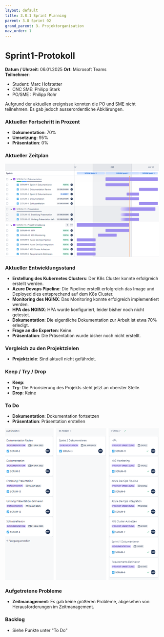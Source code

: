 ```yaml
---
layout: default
title: 3.8.1 Sprint Planning 
parent: 3.8 Sprint 02
grand_parent: 3. Projektorganisation
nav_order: 1
---
```


# Sprint1-Protokoll

**Datum / Uhrzeit**: 06.01.2025
**Ort**: Microsoft Teams  
**Teilnehmer**: 
- Student: Marc Hofstetter
- CNC SME: Philipp Stark
- PO/SME  : Philipp Rohr

Aufgrund der aktuellen ereignisse konnten die PO und SME nicht teilnehmen. Es gab jedoch ausserordentliche Abklärungen.

### Aktueller Fortschritt in Prozent

- **Dokumentation**: 70%
- **Umsetzung**: 95%
- **Präsentation**: 0%

### Aktueller Zeitplan

![Sprint1Zeitplan](../../../resources/images/Sprint2Zeitplan.PNG)

### Aktueller Entwicklungsstand

- **Erstellung des Kubernetes Clusters**: Der K8s Cluster konnte erfolgreich erstellt werden.
- **Azure Devops Pipeline**: Die Pipeline erstellt erfolgreich das Image und Deployed dies entsprechend auf dem K8s Cluster.
- **Monitoring des NGINX**: Das Monitoring konnte erfolgreich implementiert werden.
- **HPA des NGINX**: HPA wurde konfiguriert, leider bisher noch nicht getestet.
- **Dokumentation**: Die eigentliche Dokumentation zur Arbeit ist etwa 70% erledigt.
- **Frage an die Experten**: Keine.
- **Präsentation**: Die Präsentation wurde bisher noch nicht erstellt.

### Vergleich zu den Projektzielen

- **Projektziele**: Sind aktuell nicht gefährdet.

### Keep / Try / Drop

- **Keep**: 
- **Try**: Die Priorisierung des Projekts steht jetzt an oberster Stelle.
- **Drop**: Keine

### To Do

- **Dokumentation**: Dokumentation fortsetzen
- **Präsentation**: Präsentation erstellen

![Sprint2Kanban](../../../resources/images/Sprint2Kanban.PNG)

### Aufgetretene Probleme

- **Zeitmanagement**: Es gab keine größeren Probleme, abgesehen von Herausforderungen im Zeitmanagement.

### Backlog

- Siehe Punkte unter "To Do"
